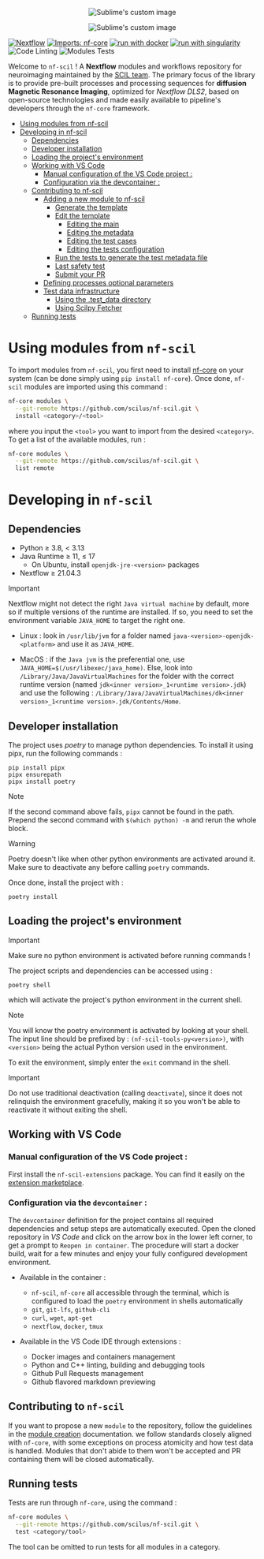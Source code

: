 <p align="center">
  <img src="docs/images/nf-scil_logo_light.png#gh-light-mode-only" alt="Sublime's custom image"/>
</p> <!-- omit in toc -->
<p align="center">
  <img src="docs/images/nf-scil_logo_dark.png#gh-dark-mode-only" alt="Sublime's custom image"/>
</p> <!-- omit in toc -->

[![Nextflow](https://img.shields.io/badge/nextflow%20DSL2-%E2%89%A521.10.3-23aa62.svg?labelColor=000000)](https://www.nextflow.io/)
[![Imports: nf-core](https://img.shields.io/badge/nf--core-nf?label=import&style=flat&labelColor=ef8336&color=24B064)](https://pycqa.github.io/nf-core/)
[![run with docker](https://img.shields.io/badge/run%20with-docker-0db7ed?labelColor=000000&logo=docker)](https://www.docker.com/)
[![run with singularity](https://img.shields.io/badge/run%20with-singularity-1d355c.svg?labelColor=000000)](https://sylabs.io/docs/)
![Code Linting](https://github.com/scilus/nf-scil/workflows/Code%20Linting/badge.svg)
![Modules Tests](https://github.com/scilus/nf-scil/workflows/Test%20All%20Modules/badge.svg)

Welcome to `nf-scil` ! A **Nextflow** modules and workflows repository for neuroimaging 
maintained by the [SCIL team](https://scil-documentation.readthedocs.io/en/latest/). The 
primary focus of the library is to provide pre-built processes and processing sequences for 
**diffusion Magnetic Resonance Imaging**, optimized for *Nextflow DLS2*, based on open-source 
technologies and made easily available to pipeline's developers through the `nf-core` 
framework.

* [Using modules from nf-scil](README.md#using-modules-from-nf-scil)
* [Developing in nf-scil](README.md#developing-in-nf-scil)
   * [Dependencies](README.md#dependencies)
   * [Developer installation](README.md#developer-installation)
   * [Loading the project's environment](README.md#loading-the-projects-environment)
   * [Working with VS Code](README.md#working-with-vs-code)
      * [Manual configuration of the VS Code project :](README.md#manual-configuration-of-the-vs-code-project-)
      * [Configuration via the devcontainer :](README.md#configuration-via-the-devcontainer-)
   * [Contributing to nf-scil](README.md#contributing-to-nf-scil)
      * [Adding a new module to nf-scil](docs/MODULE.md#adding-a-new-module-to-nf-scil)
         * [Generate the template](docs/MODULE.md#generate-the-template)
         * [Edit the template](docs/MODULE.md#edit-the-template)
            * [Editing the main](docs/MODULE.md#editing-modulesnf-scilcategorytoolmainnf-)
            * [Editing the metadata](docs/MODULE.md#editing--modulesnf-scilcategorytoolmetayml-)
            * [Editing the test cases](docs/MODULE.md#editing-testsmodulesnf-scilcategorytoolmainnf-)
            * [Editing the tests configuration](docs/MODULE.md#editing-testsmodulesnf-scilcategorytoolnextflowconfig-)
         * [Run the tests to generate the test metadata file](docs/MODULE.md#run-the-tests-to-generate-the-test-metadata-file)
         * [Last safety test](docs/MODULE.md#last-safety-test)
         * [Submit your PR](docs/MODULE.md#submit-your-pr)
      * [Defining processes optional parameters](docs/MODULE.md#defining-processes-optional-parameters)
      * [Test data infrastructure](docs/MODULE.md#test-data-infrastructure)
         * [Using the .test_data directory](docs/MODULE.md#using-the-test_data-directory)
         * [Using Scilpy Fetcher](docs/MODULE.md#using-scilpy-fetcher)
   * [Running tests](README.md#running-tests)

# Using modules from `nf-scil`

To import modules from `nf-scil`, you first need to install [nf-core](https://github.com/nf-core/tools) 
on your system (can be done simply using `pip install nf-core`). Once done, `nf-scil` 
modules are imported using this command :

```bash
nf-core modules \
  --git-remote https://github.com/scilus/nf-scil.git \
  install <category>/<tool>
```

where you input the `<tool>` you want to import from the desired `<category>`. To get 
a list of the available modules, run :

```bash
nf-core modules \
  --git-remote https://github.com/scilus/nf-scil.git \
  list remote
```

# Developing in `nf-scil`

## Dependencies

- Python &geq; 3.8, < 3.13
- Java Runtime &geq; 11, &leq; 17
  - On Ubuntu, install `openjdk-jre-<version>` packages
- Nextflow &geq; 21.04.3

> [!IMPORTANT]
> Nextflow might not detect the right `Java virtual machine` by default, more so if 
>  multiple versions of the runtime are installed. If so, you need to set the environment 
>  variable `JAVA_HOME` to target the right one.
> 
>  - Linux : look in `/usr/lib/jvm` for 
>    a folder named `java-<version>-openjdk-<platform>` and use it as `JAVA_HOME`.
>
>  - MacOS : if the `Java jvm` is the preferential one, use `JAVA_HOME=$(/usr/libexec/java_home)`. 
>    Else, look into `/Library/Java/JavaVirtualMachines` for the folder with the correct
>    runtime version (named `jdk<inner version>_1<runtime version>.jdk`) and use the
>    following : `/Library/Java/JavaVirtualMachines/dk<inner version>_1<runtime version>.jdk/Contents/Home`.

## Developer installation

The project uses *poetry* to manage python dependencies. To install it using pipx, 
run the following commands :

```
pip install pipx
pipx ensurepath
pipx install poetry
```

> [!NOTE]
> If the second command above fails, `pipx` cannot be found in the path. Prepend the 
  second command with `$(which python) -m` and rerun the whole block.

> [!WARNING]
> Poetry doesn't like when other python environments are activated around it. Make 
  sure to deactivate any before calling `poetry` commands.

Once done, install the project with : 

```
poetry install
```

## Loading the project's environment

> [!IMPORTANT]
> Make sure no python environment is activated before running commands !

The project scripts and dependencies can be accessed using :

```
poetry shell
```

which will activate the project's python environment in the current shell.

> [!NOTE]
> You will know the poetry environment is activated by looking at your shell. The 
  input line should be prefixed by : `(nf-scil-tools-py<version>)`, with `<version>` 
  being the actual Python version used in the environment.

To exit the environment, simply enter the `exit` command in the shell.

> [!IMPORTANT]
> Do not use traditional deactivation (calling `deactivate`), since it does not relinquish 
  the environment gracefully, making it so you won't be able to reactivate it without 
  exiting the shell.

## Working with VS Code

### Manual configuration of the VS Code project :

First install the `nf-scil-extensions` package. You can find it easily on the [extension 
marketplace](https://marketplace.visualstudio.com/items?itemName=AlexVCaron.nf-scil-extensions).

### Configuration via the `devcontainer` :

The `devcontainer` definition for the project contains all required dependencies and setup 
steps are automatically executed. Open the cloned repository in *VS Code* and click on the 
arrow box in the lower left corner, to get a prompt to `Reopen in container`. The procedure 
will start a docker build, wait for a few minutes and enjoy your fully configured development 
environment.

- Available in the container :
  - `nf-scil`, `nf-core` all accessible through the terminal, which is configured to load 
    the `poetry` environment in shells automatically
  - `git`, `git-lfs`, `github-cli`
  - `curl`, `wget`, `apt-get`
  - `nextflow`, `docker`, `tmux`

- Available in the VS Code IDE through extensions :
  - Docker images and containers management
  - Python and C++ linting, building and debugging tools
  - Github Pull Requests management
  - Github flavored markdown previewing

## Contributing to `nf-scil`

If you want to propose a new `module` to the repository, follow the guidelines in the 
[module creation](./docs/MODULE.md) documentation. we follow standards closely 
aligned with `nf-core`, with some exceptions on process atomicity and how test data is 
handled. Modules that don't abide to them won't be accepted and PR containing them will 
be closed automatically.

## Running tests

Tests are run through `nf-core`, using the command :

```bash
nf-core modules \
  --git-remote https://github.com/scilus/nf-scil.git \
  test <category/tool>
```

The tool can be omitted to run tests for all modules in a category.
